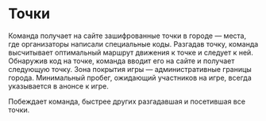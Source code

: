 # Точки

Команда получает на сайте зашифрованные точки в городе — места, где организаторы написали специальные коды. Разгадав точку, команда высчитывает оптимальный маршрут движения к точке и следует к ней. Обнаружив код на точке, команда вводит его на сайте и получает следующую точку. Зона покрытия игры — административные границы города. Минимальный пробег, ожидающий участников на игре, всегда указывается в анонсе к игре.

Побеждает команда, быстрее других разгадавшая и посетившая все точки.
